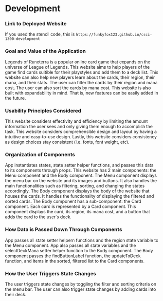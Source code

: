 # Development

### Link to Deployed Website
If you used the stencil code, this is `https://funkyfox123.github.io/csci-1300-development`

### Goal and Value of the Application
Legends of Runeterra is a popular online card game that expands on the universe of League of Legends.
This website aims to help players of the game find cards suitible for their playstyles and add them to a deck list.
This website can also help new players learn about the cards, their region, their mana, and their stats.
The user can filter the cards by their region and mana cost. The user can also sort the cards by mana cost.
This website is also built with expandability in mind. That is, new features can be easily added in the future.

### Usability Principles Considered
This website considers effectivity and efficiency by limiting the amount information the user sees and only giving them enough to accomplish the task. This website considers comprehensible design and layout by having a intuitive and easy-to-use design.
Lastly, this website considers consistency as design choices stay consistent (i.e. fonts, font weight, etc).

### Organization of Components
App instantiates states, state setter helper functions, and passes this data to its components through props.
This website has 2 main components: the Menu component and the Body component.
The Menu component displays the menu bar on the website and its images and buttons. It also handles the main functionalities such as filtering, sorting, and changing the states accordingly.
The Body component displays the body of the website that houses the cards. It handles the functionality of displaying the filtered and sorted cards.
The Body component has a sub-component: the Card component. Each card is represented by a Card component. This component displays the card, its region, its mana cost, and a button that adds the card to the user's deck.

### How Data is Passed Down Through Components
App passes all state setter helpern functions and the region state variable to the Menu component.
App also passes all state variables and the selectDeckMana setter helper function to the Body component.
The Body component passes the findButtonLabel function, the updateToDeck function, and items in the sorted, filtered list to the Card components. 

### How the User Triggers State Changes
The user triggers state changes by toggling the filter and sorting criteria on the menu bar. The user can also trigger state changes by adding cards into their deck.